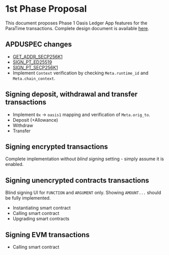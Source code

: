# 1st Phase Proposal

This document proposes Phase 1 Oasis Ledger App features for the ParaTime transactions.
Complete design document is available [here](ledger-paratime-transactions-ui.md).

## APDUSPEC changes

- [GET_ADDR_SECP256K1](ledger-paratime-transactions-ui.md#get_addr_secp256k1)
- [SIGN_PT_ED25519](ledger-paratime-transactions-ui.md#sign_pt_ed25519)
- [SIGN_PT_SECP256K1](ledger-paratime-transactions-ui.md#sign_pt_secp256k1)
- Implement `Context` verification by checking `Meta.runtime_id` and `Meta.chain_context`.

## Signing deposit, withdrawal and transfer transactions

- Implement `0x` → `oasis1` mapping and verification of `Meta.orig_to`.
- Deposit (+Allowance)
- Withdraw
- Transfer

## Signing encrypted transactions

Complete implementation without _blind signing_ setting - simply assume it
is enabled.

## Signing unencrypted contracts transactions

Blind signing UI for `FUNCTION` and `ARGUMENT` only. Showing `AMOUNT...`
should be fully implemented.

- Instantiating smart contract
- Calling smart contract
- Upgrading smart contracts

## Signing EVM transactions

- Calling smart contract
